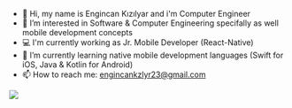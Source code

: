 - 👋 Hi, my name is Engincan Kızılyar and i'm Computer Engineer
- 👀 I’m interested in Software & Computer Engineering specifally as well mobile development concepts
- 💻 I'm currently working as Jr. Mobile Developer (React-Native)
- 🌱 I’m currently learning native mobile development languages (Swift for iOS, Java & Kotlin for Android)
- 📫 How to reach me: engincankzlyr23@gmail.com

![](https://komarev.com/ghpvc/?username=engincankizilyar&color=dc143c&style=for-the-badge)
